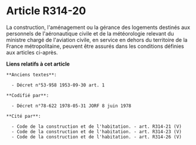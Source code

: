 # Article R314-20

La construction, l'aménagement ou la gérance des logements destinés aux personnels de l'aéronautique civile et de la
météorologie relevant du ministre chargé de l'aviation civile, en service en dehors du territoire de la France
métropolitaine, peuvent être assurés dans les conditions définies aux articles ci-après.

**Liens relatifs à cet article**

	**Anciens textes**:

	  - Décret n°53-958 1953-09-30 art. 1

	**Codifié par**:

	  - Décret n°78-622 1978-05-31 JORF 8 juin 1978

	**Cité par**:

	  - Code de la construction et de l'habitation. - art. R314-21 (V)
	  - Code de la construction et de l'habitation. - art. R314-23 (V)
	  - Code de la construction et de l'habitation. - art. R314-26 (V)
